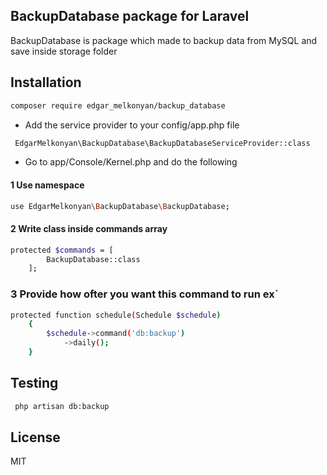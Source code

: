 ## BackupDatabase package for Laravel
  
BackupDatabase is package which made to backup data from MySQL and save inside storage folder      

## Installation

```bash
composer require edgar_melkonyan/backup_database
```
- Add the service provider to your config/app.php file

```bash
 EdgarMelkonyan\BackupDatabase\BackupDatabaseServiceProvider::class
```
-  Go to app/Console/Kernel.php and do the following
#### 1 Use namespace
```bash
use EdgarMelkonyan\BackupDatabase\BackupDatabase;
```
#### 2 Write class inside commands array
```bash
protected $commands = [
        BackupDatabase::class
    ];
```
### 3 Provide how ofter you want this command to run ex`
```bash
protected function schedule(Schedule $schedule)
    {
        $schedule->command('db:backup')
            ->daily();
    }
```

## Testing

```bash
 php artisan db:backup
 ```



## License

MIT
